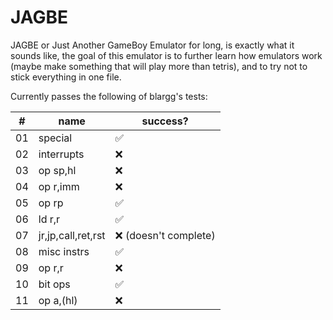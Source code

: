 # JAGBE
JAGBE or Just Another GameBoy Emulator for long, is exactly what it sounds like,
the goal of this emulator is to further learn how emulators work (maybe make something that will play more than tetris),
and to try not to stick everything in one file.

Currently passes the following of blargg's tests:

|#|name|success?|
|-|-|-|
|01|special|:white_check_mark:|
|02|interrupts|:x:|
|03|op sp,hl|:x:|
|04|op r,imm|:x:|
|05|op rp|:white_check_mark:|
|06|ld r,r|:white_check_mark:|
|07|jr,jp,call,ret,rst|:x: (doesn't complete)|
|08|misc instrs|:white_check_mark:|
|09|op r,r|:x:|
|10|bit ops|:white_check_mark:|
|11|op a,(hl)|:x:|

